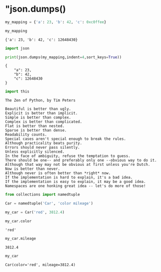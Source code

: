
# "json.dumps()


```python
my_mapping = {'a': 23, 'b': 42, 'c': 0xc0ffee}
```


```python
my_mapping
```




    {'a': 23, 'b': 42, 'c': 12648430}




```python
import json
```


```python
print(json.dumps(my_mapping,indent=4,sort_keys=True))
```

    {
        "a": 23,
        "b": 42,
        "c": 12648430
    }



```python
import this

```

    The Zen of Python, by Tim Peters
    
    Beautiful is better than ugly.
    Explicit is better than implicit.
    Simple is better than complex.
    Complex is better than complicated.
    Flat is better than nested.
    Sparse is better than dense.
    Readability counts.
    Special cases aren't special enough to break the rules.
    Although practicality beats purity.
    Errors should never pass silently.
    Unless explicitly silenced.
    In the face of ambiguity, refuse the temptation to guess.
    There should be one-- and preferably only one --obvious way to do it.
    Although that way may not be obvious at first unless you're Dutch.
    Now is better than never.
    Although never is often better than *right* now.
    If the implementation is hard to explain, it's a bad idea.
    If the implementation is easy to explain, it may be a good idea.
    Namespaces are one honking great idea -- let's do more of those!



```python
from collections import namedtuple
```


```python
Car = namedtuple('Car', 'color mileage')
```


```python
my_car = Car('red', 3812.4)
```


```python
my_car.color
```




    'red'




```python
my_car.mileage
```




    3812.4




```python
my_car
```




    Car(color='red', mileage=3812.4)




```python

```


```python

```
